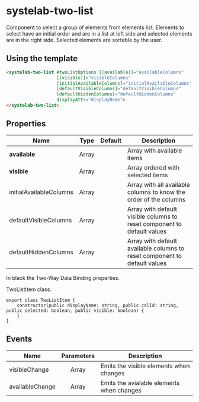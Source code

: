 # systelab-two-list

Component to select a group of elements from elements list. Elements to select have an initial order and are in a list at left side and selected elements are in the right side. Selected elements are sortable by the user.

## Using the template

```html
<systelab-two-list #twoListOptions [(available)]="availableColumns"
                   [(visible)]="visibleColumns"
                   [initialAvailableColumns]="initialAvailableColumns"
                   [defaultVisibleColumns]="defaultVisibleColumns"
                   [defaultHiddenColumns]="defaultHiddenColumns"
                   displayAttr="displayName">
</systelab-two-list>
```

## Properties

| Name | Type | Default | Description |
| ---- |:----:|:-------:| ----------- |
| **available** | Array<TwoListItem> | | Array with available items |
| **visible** | Array<TwoListItem> | | Array ordered with selected items |
| initialAvailableColumns | Array<TwoListItem> | | Array with all available columns to know the order of the columns|
| defaultVisibleColumns | Array<TwoListItem> | | Array with default visible columns to reset component to default values|
| defaultHiddenColumns | Array<TwoListItem> | | Array with default available columns to reset component to default values|

In black the Two-Way Data Binding properties.

TwoListItem class:

```
export class TwoListItem {
	constructor(public displayName: string, public colId: string, public selected: boolean, public visible: boolean) {
	}
}
```

## Events

| Name | Parameters | Description |
| ---- |:----------:| ------------|
| visibleChange | Array<TwoListItem> | Emits the visible elements when changes|
| availableChange | Array<TwoListItem> | Emits the avialable elements when changes|
